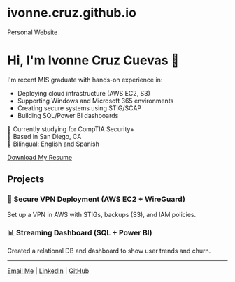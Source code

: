 # ivonne.cruz.github.io
Personal Website
# Hi, I'm Ivonne Cruz Cuevas 👋

I'm recent MIS graduate with hands-on experience in:

- Deploying cloud infrastructure (AWS EC2, S3)
- Supporting Windows and Microsoft 365 environments
- Creating secure systems using STIG/SCAP
- Building SQL/Power BI dashboards

🌱 Currently studying for CompTIA Security+  
📍 Based in San Diego, CA  
💬 Bilingual: English and Spanish

[Download My Resume](resume.pdf)

## Projects

### 🔐 Secure VPN Deployment (AWS EC2 + WireGuard)
Set up a VPN in AWS with STIGs, backups (S3), and IAM policies.

### 📊 Streaming Dashboard (SQL + Power BI)
Created a relational DB and dashboard to show user trends and churn.

---

[Email Me](mailto:ivonne.cruzc1@gmail.com) | [LinkedIn](https://www.linkedin.com/in/your-profile) | [GitHub](https://github.com/ivonnecruz)
